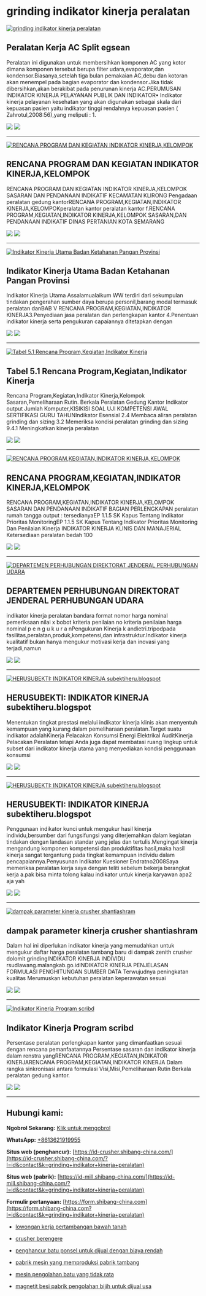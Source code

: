# grinding indikator kinerja peralatan

<a href="https://swt.shibang-china.com/?l=id&img&k=grinding+indikator+kinerja+peralatan" target="_blank">![grinding indikator kinerja peralatan](http://static.shibang-china.com/all-800x300/1476.jpg)</a>

## Peralatan Kerja AC Split egsean
Peralatan ini digunakan untuk membersihkan komponen AC yang kotor dimana komponen tersebut berupa filter udara,evaporator,dan kondensor.Biasanya,setelah tiga bulan pemakaian AC,debu dan kotoran akan menempel pada bagian evaporator dan kondensor.Jika tidak dibersihkan,akan berakibat pada penurunan kinerja AC.PERUMUSAN INDIKATOR KINERJA PELAYANAN PUBLIK DAN INDIKATOR• Indikator kinerja pelayanan kesehatan yang akan digunakan sebagai skala dari kepuasan pasien yaitu indikator tinggi rendahnya kepuasan pasien ( Zahrotul,2008:56),yang meliputi : 1.


<a href="https://whatsapp.shibangsoft.com/WhatsApp.php" target="_blank" title="WhatsApp">![](http://static.shibang-china.com/icon/whatsapp.png)</a> <a href="https://swt.shibang-china.com/?l=id&icon&k=grinding+indikator+kinerja+peralatan" target="_blank">![](http://static.shibang-china.com/icon/chat-id.png)</a>

---

<a href="https://swt.shibang-china.com/?l=id&img&k=grinding+indikator+kinerja+peralatan" target="_blank">![RENCANA PROGRAM DAN KEGIATAN INDIKATOR KINERJA,KELOMPOK](http://static.shibang-china.com/all-800x300/1103.jpg)</a>

## RENCANA PROGRAM DAN KEGIATAN INDIKATOR KINERJA,KELOMPOK
RENCANA PROGRAM DAN KEGIATAN INDIKATOR KINERJA,KELOMPOK SASARAN DAN PENDANAAN INDIKATIF KECAMATAN KLIRONG Pengadaan peralatan gedung kantorRENCANA PROGRAM,KEGIATAN,INDIKATOR KINERJA,KELOMPOKperalatan kantor peralatan kantor f.RENCANA PROGRAM,KEGIATAN,INDIKATOR KINERJA,KELOMPOK SASARAN,DAN PENDANAAN INDIKATIF DINAS PERTANIAN KOTA SEMARANG


<a href="https://whatsapp.shibangsoft.com/WhatsApp.php" target="_blank" title="WhatsApp">![](http://static.shibang-china.com/icon/whatsapp.png)</a> <a href="https://swt.shibang-china.com/?l=id&icon&k=grinding+indikator+kinerja+peralatan" target="_blank">![](http://static.shibang-china.com/icon/chat-id.png)</a>

---

<a href="https://swt.shibang-china.com/?l=id&img&k=grinding+indikator+kinerja+peralatan" target="_blank">![Indikator Kinerja Utama Badan Ketahanan Pangan Provinsi](http://static.shibang-china.com/all-800x300/989.jpg)</a>

## Indikator Kinerja Utama Badan Ketahanan Pangan Provinsi
Indikator Kinerja Utama Assalamualaikum WW terdiri dari sekumpulan tindakan pengerahan sumber daya berupa personil,barang modal termasuk peralatan danBAB V RENCANA PROGRAM,KEGIATAN,INDIKATOR KINERJA3.Penyediaan jasa peralatan dan perlengkapan kantor 4.Penentuan indikator kinerja serta pengukuran capaiannya ditetapkan dengan


<a href="https://whatsapp.shibangsoft.com/WhatsApp.php" target="_blank" title="WhatsApp">![](http://static.shibang-china.com/icon/whatsapp.png)</a> <a href="https://swt.shibang-china.com/?l=id&icon&k=grinding+indikator+kinerja+peralatan" target="_blank">![](http://static.shibang-china.com/icon/chat-id.png)</a>

---

<a href="https://swt.shibang-china.com/?l=id&img&k=grinding+indikator+kinerja+peralatan" target="_blank">![Tabel 5.1 Rencana Program,Kegiatan,Indikator Kinerja](http://static.shibang-china.com/all-800x300/1460.jpg)</a>

## Tabel 5.1 Rencana Program,Kegiatan,Indikator Kinerja
Rencana Program,Kegiatan,Indikator Kinerja,Kelompok Sasaran,Pemeliharaan Rutin. Berkala Peralatan Gedung Kantor Indikator output Jumlah Komputer,KISIKISI SOAL UJI KOMPETENSI AWAL SERTIFIKASI GURU TAHUNIndikator Esensial 2.4 Membaca aliran peralatan grinding dan sizing 3.2 Memeriksa kondisi peralatan grinding dan sizing 9.4.1 Meningkatkan kinerja peralatan


<a href="https://whatsapp.shibangsoft.com/WhatsApp.php" target="_blank" title="WhatsApp">![](http://static.shibang-china.com/icon/whatsapp.png)</a> <a href="https://swt.shibang-china.com/?l=id&icon&k=grinding+indikator+kinerja+peralatan" target="_blank">![](http://static.shibang-china.com/icon/chat-id.png)</a>

---

<a href="https://swt.shibang-china.com/?l=id&img&k=grinding+indikator+kinerja+peralatan" target="_blank">![RENCANA PROGRAM,KEGIATAN,INDIKATOR KINERJA,KELOMPOK](http://static.shibang-china.com/all-800x300/1455.jpg)</a>

## RENCANA PROGRAM,KEGIATAN,INDIKATOR KINERJA,KELOMPOK
RENCANA PROGRAM,KEGIATAN,INDIKATOR KINERJA,KELOMPOK SASARAN DAN PENDANAAN INDIKATIF BAGIAN PERLENGKAPAN peralatan rumah tangga output : tersedianyaEP 1.1.5 SK Kapus Tentang Indikator Prioritas MonitoringEP 1.1.5 SK Kapus Tentang Indikator Prioritas Monitoring Dan Penilaian Kinerja INDIKATOR KINERJA KLINIS DAN MANAJERIAL Ketersediaan peralatan bedah 100


<a href="https://whatsapp.shibangsoft.com/WhatsApp.php" target="_blank" title="WhatsApp">![](http://static.shibang-china.com/icon/whatsapp.png)</a> <a href="https://swt.shibang-china.com/?l=id&icon&k=grinding+indikator+kinerja+peralatan" target="_blank">![](http://static.shibang-china.com/icon/chat-id.png)</a>

---

<a href="https://swt.shibang-china.com/?l=id&img&k=grinding+indikator+kinerja+peralatan" target="_blank">![DEPARTEMEN PERHUBUNGAN DIREKTORAT JENDERAL PERHUBUNGAN UDARA](http://static.shibang-china.com/all-800x300/1449.jpg)</a>

## DEPARTEMEN PERHUBUNGAN DIREKTORAT JENDERAL PERHUBUNGAN UDARA
indikator kinerja peralatan bandara format nomor harga nominal pemeriksaan nilai x bobot kriteria penilaian no kriteria penilaian harga nominal p e n g u k u r a nPengukuran Kinerja k andietri.tripodpada fasilitas,peralatan,produk,kompetensi,dan infrastruktur.Indikator kinerja kualitatif bukan hanya mengukur motivasi kerja dan inovasi yang terjadi,namun


<a href="https://whatsapp.shibangsoft.com/WhatsApp.php" target="_blank" title="WhatsApp">![](http://static.shibang-china.com/icon/whatsapp.png)</a> <a href="https://swt.shibang-china.com/?l=id&icon&k=grinding+indikator+kinerja+peralatan" target="_blank">![](http://static.shibang-china.com/icon/chat-id.png)</a>

---

<a href="https://swt.shibang-china.com/?l=id&img&k=grinding+indikator+kinerja+peralatan" target="_blank">![HERUSUBEKTI: INDIKATOR KINERJA subektiheru.blogspot](http://static.shibang-china.com/all-800x300/862.jpg)</a>

## HERUSUBEKTI: INDIKATOR KINERJA subektiheru.blogspot
Menentukan tingkat prestasi melalui indikator kinerja klinis akan menyentuh kemampuan yang kurang dalam pemeliharaan peralatan.Target suatu indikator adalahKinerja Pelacakan Konsumsi Energi Elektrikal AuditKinerja Pelacakan Peralatan tetapi Anda juga dapat membatasi ruang lingkup untuk subset dari indikator kinerja utama yang menyediakan kondisi penggunaan konsumsi


<a href="https://whatsapp.shibangsoft.com/WhatsApp.php" target="_blank" title="WhatsApp">![](http://static.shibang-china.com/icon/whatsapp.png)</a> <a href="https://swt.shibang-china.com/?l=id&icon&k=grinding+indikator+kinerja+peralatan" target="_blank">![](http://static.shibang-china.com/icon/chat-id.png)</a>

---

<a href="https://swt.shibang-china.com/?l=id&img&k=grinding+indikator+kinerja+peralatan" target="_blank">![HERUSUBEKTI: INDIKATOR KINERJA subektiheru.blogspot](http://static.shibang-china.com/all-800x300/550.jpg)</a>

## HERUSUBEKTI: INDIKATOR KINERJA subektiheru.blogspot
Penggunaan indikator kunci untuk mengukur hasil kinerja individu,bersumber dari fungsifungsi yang diterjemahkan dalam kegiatan tindakan dengan landasan standar yang jelas dan tertulis.Mengingat kinerja mengandung komponen kompetensi dan produktifitas hasil,maka hasil kinerja sangat tergantung pada tingkat kemampuan individu dalam pencapaiannya.Penyusunan Indikator Kuesioner Endratno2008Saya memeriksa peralatan kerja saya dengan teliti sebelum bekerja berangkat kerja a.pak bisa minta tolong kalau indikator untuk kinerja karyawan apa2 aja yah


<a href="https://whatsapp.shibangsoft.com/WhatsApp.php" target="_blank" title="WhatsApp">![](http://static.shibang-china.com/icon/whatsapp.png)</a> <a href="https://swt.shibang-china.com/?l=id&icon&k=grinding+indikator+kinerja+peralatan" target="_blank">![](http://static.shibang-china.com/icon/chat-id.png)</a>

---

<a href="https://swt.shibang-china.com/?l=id&img&k=grinding+indikator+kinerja+peralatan" target="_blank">![dampak parameter kinerja crusher shantiashram](http://static.shibang-china.com/all-800x300/427.jpg)</a>

## dampak parameter kinerja crusher shantiashram
Dalam hal ini diperlukan indikator kinerja yang memudahkan untuk mengukur daftar harga peralatan tambang baru di dampak zenith crusher dolomit grindingINDIKATOR KINERJA INDIVIDU rsudlawang.malangkab.go.idINDIKATOR KINERJA PENJELASAN FORMULASI PENGHITUNGAN SUMBER DATA Terwujudnya peningkatan kualitas Merumuskan kebutuhan peralatan keperawatan sesuai


<a href="https://whatsapp.shibangsoft.com/WhatsApp.php" target="_blank" title="WhatsApp">![](http://static.shibang-china.com/icon/whatsapp.png)</a> <a href="https://swt.shibang-china.com/?l=id&icon&k=grinding+indikator+kinerja+peralatan" target="_blank">![](http://static.shibang-china.com/icon/chat-id.png)</a>

---

<a href="https://swt.shibang-china.com/?l=id&img&k=grinding+indikator+kinerja+peralatan" target="_blank">![Indikator Kinerja Program scribd](http://static.shibang-china.com/all-800x300/312.jpg)</a>

## Indikator Kinerja Program scribd
Persentase peralatan perlengkapan kantor yang dimanfaatkan sesuai dengan rencana pemanfaatannya Persentase sasaran dan indikator kinerja dalam renstra yangRENCANA PROGRAM,KEGIATAN,INDIKATOR KINERJARENCANA PROGRAM,KEGIATAN,INDIKATOR KINERJA Dalam rangka sinkronisasi antara formulasi Visi,Misi,Pemeliharaan Rutin Berkala peralatan gedung kantor.


<a href="https://whatsapp.shibangsoft.com/WhatsApp.php" target="_blank" title="WhatsApp">![](http://static.shibang-china.com/icon/whatsapp.png)</a> <a href="https://swt.shibang-china.com/?l=id&icon&k=grinding+indikator+kinerja+peralatan" target="_blank">![](http://static.shibang-china.com/icon/chat-id.png)</a>

---
## Hubungi kami:

**Ngobrol Sekarang:** [Klik untuk mengobrol](https://swt.shibang-china.com?l=id&contact&k=grinding+indikator+kinerja+peralatan)

**WhatsApp:**  [+8613621919955](https://whatsapp.shibangsoft.com/WhatsApp.php)

**Situs web (penghancur):** [https://id-crusher.shibang-china.com/](https://id-crusher.shibang-china.com/?l=id&contact&k=grinding+indikator+kinerja+peralatan)

**Situs web (pabrik):** [https://id-mill.shibang-china.com/](https://id-mill.shibang-china.com/?l=id&contact&k=grinding+indikator+kinerja+peralatan)

**Formulir pertanyaan:** [https://form.shibang-china.com](https://form.shibang-china.com?l=id&contact&k=grinding+indikator+kinerja+peralatan)

* [lowongan kerja pertambangan bawah tanah](../46/lowongan%20kerja%20pertambangan%20bawah%20tanah.md)

* [crusher berengere](../50/crusher%20berengere.md)

* [penghancur batu ponsel untuk dijual dengan biaya rendah](../44/penghancur%20batu%20ponsel%20untuk%20dijual%20dengan%20biaya%20rendah.md)

* [pabrik mesin yang memproduksi pabrik tambang](../50/pabrik%20mesin%20yang%20memproduksi%20pabrik%20tambang.md)

* [mesin pengolahan batu yang tidak rata](../47/mesin%20pengolahan%20batu%20yang%20tidak%20rata.md)

* [magnetit besi pabrik pengolahan bijih untuk dijual usa](../42/magnetit%20besi%20pabrik%20pengolahan%20bijih%20untuk%20dijual%20usa.md)